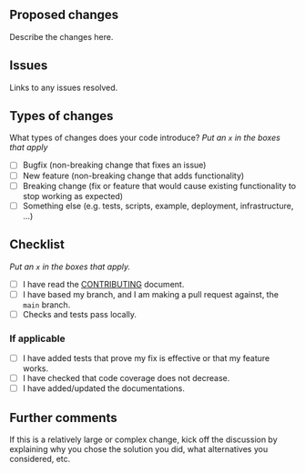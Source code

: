 ## Proposed changes

Describe the changes here.

## Issues

Links to any issues resolved.

## Types of changes

What types of changes does your code introduce?
_Put an `x` in the boxes that apply_

- [ ] Bugfix (non-breaking change that fixes an issue)
- [ ] New feature (non-breaking change that adds functionality)
- [ ] Breaking change (fix or feature that would cause existing functionality to stop working as expected)
- [ ] Something else (e.g. tests, scripts, example, deployment, infrastructure, ...)

## Checklist

_Put an `x` in the boxes that apply._

- [ ] I have read the [CONTRIBUTING](https://github.com/KiiChain/kiipy-sdk/blob/main/CONTRIBUTING.md) document.
- [ ] I have based my branch, and I am making a pull request against, the `main` branch.
- [ ] Checks and tests pass locally.

### If applicable

- [ ] I have added tests that prove my fix is effective or that my feature works.
- [ ] I have checked that code coverage does not decrease.
- [ ] I have added/updated the documentations.

## Further comments

If this is a relatively large or complex change, kick off the discussion by explaining why you chose the solution you did, what alternatives you considered, etc.
